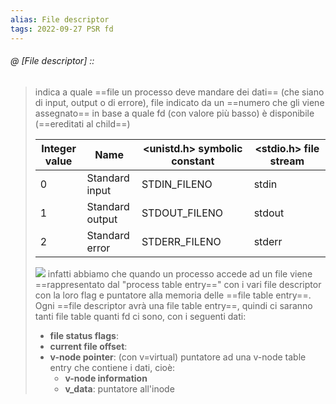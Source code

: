 ```yaml
---
alias: File descriptor
tags: 2022-09-27 PSR fd
---
```


###### @ [File descriptor] ::
> indica a quale ==file un processo deve mandare dei dati== (che siano di input, output o di errore), file indicato da un ==numero che gli viene assegnato== in base a quale fd (con valore più basso) è disponibile (==ereditati al child==)
> 
> |Integer value|Name|<unistd.h> symbolic constant|<stdio.h> file stream|
> |---|---|---|---|
> |0|Standard input|STDIN_FILENO|stdin|
> |1|Standard output|STDOUT_FILENO|stdout|
> |2|Standard error|STDERR_FILENO|stderr|
> ![](Uni/PSR/img/1proc.jpeg)
> infatti abbiamo che quando un processo accede ad un file viene ==rappresentato dal "process table entry==" con i vari file descriptor con la loro flag e puntatore alla memoria delle ==file table entry==. Ogni ==file descriptor avrà una file table entry==, quindi ci saranno tanti file table quanti fd ci sono, con i seguenti dati:
> - **file status flags**: 
> - **current file offset**: 
> - **v-node pointer**: (con v=virtual) puntatore ad una v-node table entry che contiene i dati, cioè:	
> 	- **v-node information**
> 	- **v_data**: puntatore all'inode
<!--ID: 1671637460042-->



